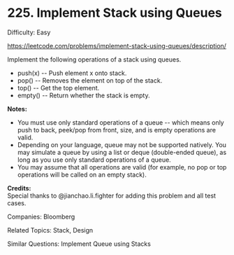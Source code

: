 # 225. Implement Stack using Queues

Difficulty: Easy

https://leetcode.com/problems/implement-stack-using-queues/description/

Implement the following operations of a stack using queues.

* push(x) -- Push element x onto stack.
* pop() -- Removes the element on top of the stack.
* top() -- Get the top element.
* empty() -- Return whether the stack is empty.

**Notes:**  
* You must use only standard operations of a queue -- which means only push to back, peek/pop from front, size, and is empty operations are valid.
* Depending on your language, queue may not be supported natively. You may simulate a queue by using a list or deque (double-ended queue), as long as you use only standard operations of a queue.
* You may assume that all operations are valid (for example, no pop or top operations will be called on an empty stack).

**Credits:**  
Special thanks to @jianchao.li.fighter for adding this problem and all test cases.

Companies: Bloomberg

Related Topics: Stack, Design

Similar Questions: Implement Queue using Stacks
